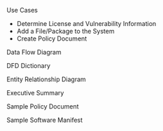 
Use Cases
 - Determine License and Vulnerability Information
 - Add a File/Package to the System
 - Create Policy Document

Data Flow Diagram

DFD Dictionary

Entity Relationship Diagram

Executive Summary

Sample Policy Document

Sample Software Manifest
